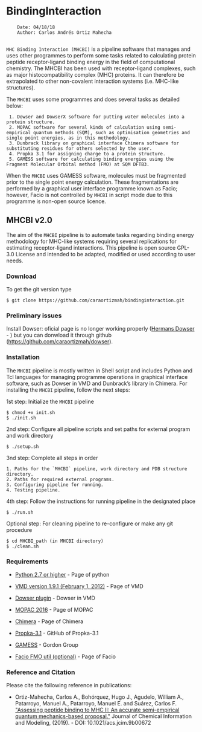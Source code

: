# BindingInteraction

```
    Date: 04/18/18
    Author: Carlos Andrés Ortiz Mahecha
    
```
[comment]: <> (****)

[comment]: <> (Modification: 12/02/20)
[comment]: <> (comment:)
[comment]: <> (12/02/20 - Substantial changes in the installation and new kind of test based on MHC I results)
[comment]: <> (Old install version were removed while is fixed)

[comment]: <> (****)

`MHC Binding Interaction (MHCBI)` is a pipeline software that manages and uses other programmes to perform some tasks related to calculating protein peptide receptor-ligand binding energy in the field of computational chemistry. 
The MHCBI has been used with receptor-ligand complexes, such as major histocompatibility complex (MHC) proteins. 
It can therefore be extrapolated to other non-covalent interaction systems (i.e. MHC-like structures).

The `MHCBI` uses some programmes and does several tasks as detailed below:

     1. Dowser and DowserX software for putting water molecules into a protein structure.
     2. MOPAC software for several kinds of calculation using semi-empirical quantum methods (SQM), such as optimisation geometries and single point energies, as in this methodology.
     3. Dunbrack library on graphical interface Chimera software for substituting residues for others selected by the user. 
     4. Propka 3.1 for assigning charge to a protein structure.
     5. GAMESS software for calculating binding energies using the Fragment Molecular Orbital method (FMO) at SQM DFTB3.

When the `MHCBI` uses GAMESS software, molecules must be fragmented prior to the single point energy calculation. These fragmentations are performed by a graphical user interface programme known as Facio; however, Facio is not controlled by `MHCBI` in script mode due to this programme is non-open source licence.


## MHCBI v2.0

The aim of the `MHCBI` pipeline is to automate tasks regarding binding energy methodology for MHC-like systems requiring several replications for estimating receptor-ligand interactions.
This pipeline is open source GPL-3.0 License and intended to be adapted, modified or used according to user needs.

### Download

To get the git version type

    $ git clone https://github.com/caraortizmah/bindinginteraction.git


[comment]: <> (### Documentation and usage)

[comment]: <> (All information for installing the pipeline can be obtained by typing:)

[comment]: <> (    $ make howto)
    
### Preliminary issues

Install Dowser: oficial page is no longer working properly ([Hermans Dowser](http://danger.med.unc.edu/hermans/dowser/dowser.htm) - ) but you can donwload it through github (https://github.com/caraortizmah/dowser).

### Installation

The `MHCBI` pipeline is mostly written in Shell script and includes Python and Tcl languages for managing programme operations in graphical interface software, such as Dowser in VMD and Dunbrack’s library in Chimera.
For installing the `MHCBI` pipeline, follow the next steps:

[comment]: <> (Option 1:)

1st step: Initialize the `MHCBI` pipeline

    $ chmod +x init.sh
    $ ./init.sh

2nd step: Configure all pipeline scripts and set paths for external program and work directory

    $ ./setup.sh
    
3nd step: Complete all steps in order
 
    1. Paths for the `MHCBI` pipeline, work directory and PDB structure directory. 
    2. Paths for required external programs.
    3. Configuring pipeline for running.
    4. Testing pipeline.

4th step: Follow the instructions for running pipeline in the designated place 

    $ ./run.sh

Optional step: For cleaning pipeline to re-configure or make any git procedure

    $ cd MHCBI_path (in MHCBI directory)
    $ ./clean.sh


[comment]: <> (Option 2:)

[comment]: <> (1st step: Install python requirements if necessary it could take several minutes $ make require)
    
[comment]: <> (2nd step: Configure the installation program and scratch path $ ./configure -p 'program_path' -s 'scratch_path')

[comment]: <> (3rd step: Prepare folders and other bash programs before installing the `MHCBI` $ make init)
    
[comment]: <> (4th step: Install BindingInteraction    $ sudo python setup.py install)


### Requirements

* [Python 2.7 or higher](https://www.python.org/downloads/) - Page of python

* [VMD version 1.9.1 (February 1, 2012)](https://www.ks.uiuc.edu/Research/vmd/) - Page of VMD
   
* [Dowser plugin](http://www.ks.uiuc.edu/Research/vmd/plugins/dowser/) - Dowser in VMD
   
* [MOPAC 2016](http://openmopac.net/Download_MOPAC_Executable_Step2.html) - Page of MOPAC
   
* [Chimera](https://www.cgl.ucsf.edu/chimera/download.html) - Page of Chimera
   
* [Propka-3.1](https://github.com/jensengroup/propka-3.1.git) - GitHub of Propka-3.1
   
* [GAMESS](https://www.msg.chem.iastate.edu/GAMESS/download/register/) - Gordon Group 
   
* [Facio FMO util (optional)](http://zzzfelis.sakura.ne.jp/) - Page of Facio


### Reference and Citation

Please cite the following reference in publications:

*   Ortiz-Mahecha, Carlos A., Bohórquez, Hugo J., Agudelo, William A., Patarroyo, Manuel A., Patarroyo, Manuel E. and Suárez, Carlos F. ["Assessing peptide binding to MHC II: An accurate semi-empirical quantum mechanics-based proposal."](https://doi.org/10.1021/acs.jcim.9b00672) Journal of Chemical Information and Modeling, (2019). - DOI: 10.1021/acs.jcim.9b00672

